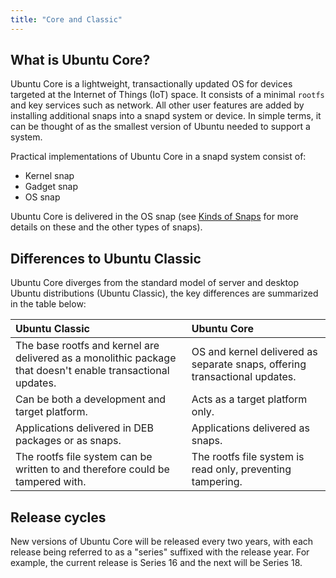 ```yaml
---
title: "Core and Classic"
---
```



## What is Ubuntu Core?

Ubuntu Core is a lightweight, transactionally updated OS for devices targeted at the Internet of Things (IoT) space. It consists of a minimal `rootfs` and key services such as network. All other user features are added by installing additional snaps into a snapd system or device. In simple terms, it can be thought of as the smallest version of Ubuntu needed to support a system.

Practical implementations of Ubuntu Core in a snapd system consist of:

- Kernel snap
- Gadget snap
- OS snap

Ubuntu Core is delivered in the OS snap (see [Kinds of Snaps](/docs/core/snaps "Kinds of Snaps") for more details on these and the other types of snaps).

## Differences to Ubuntu Classic

Ubuntu Core diverges from the standard model of server and desktop Ubuntu distributions (Ubuntu Classic), the key differences are summarized in the table below:

Ubuntu Classic | Ubuntu Core
:---- | :----
The base rootfs and kernel are delivered as a monolithic package that doesn't enable transactional updates. | OS and kernel delivered as separate snaps, offering transactional updates.
Can be both a development and target platform. | Acts as a target platform only.
Applications delivered in DEB packages or as snaps. | Applications delivered as snaps.
The rootfs file system can be written to and therefore could be tampered with. | The rootfs file system is read only, preventing tampering.

## Release cycles

New versions of Ubuntu Core will be released every two years, with each release being referred to as a "series" suffixed with the release year. For example, the current release is Series 16 and the next will be Series 18.
